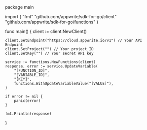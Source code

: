 package main

import (
    "fmt"
    "github.com/appwrite/sdk-for-go/client"
    "github.com/appwrite/sdk-for-go/functions"
)

func main() {
    client := client.NewClient()

    client.SetEndpoint("https://cloud.appwrite.io/v1") // Your API Endpoint
    client.SetProject("") // Your project ID
    client.SetKey("") // Your secret API key

    service := functions.NewFunctions(client)
    response, error := service.UpdateVariable(
        "[FUNCTION_ID]",
        "[VARIABLE_ID]",
        "[KEY]",
        functions.WithUpdateVariableValue("[VALUE]"),
    )

    if error != nil {
        panic(error)
    }

    fmt.Println(response)
}
